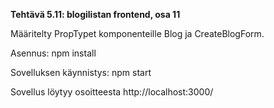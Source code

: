 **Tehtävä 5.11: blogilistan frontend, osa 11**

Määritelty PropTypet komponenteille Blog ja CreateBlogForm.

Asennus:
    npm install

Sovelluksen käynnistys:
    npm start

Sovellus löytyy osoitteesta http://localhost:3000/



